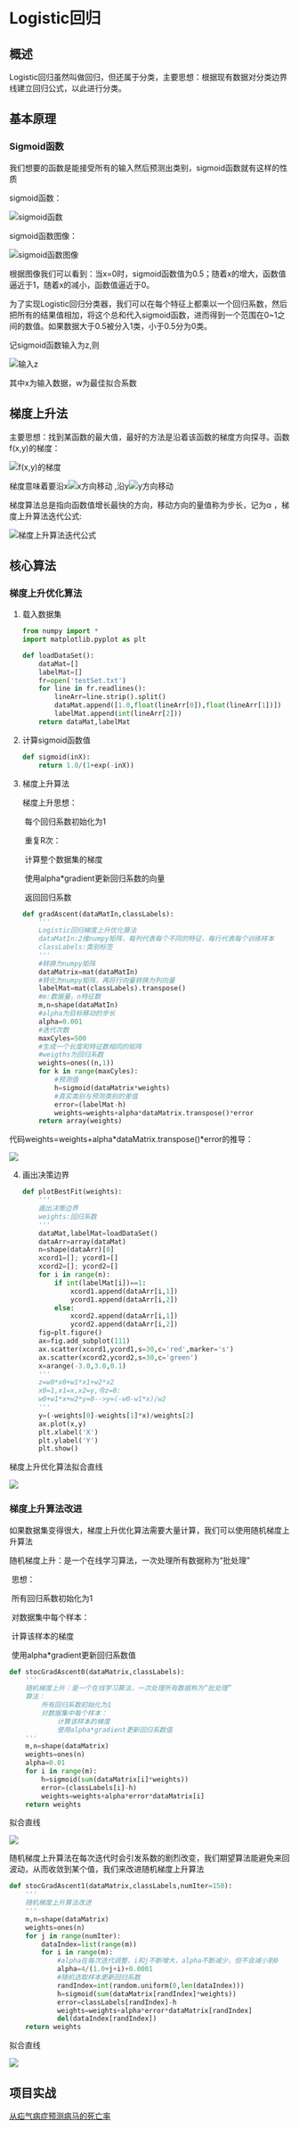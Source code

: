 # Logistic回归

## 概述

Logistic回归虽然叫做回归，但还属于分类，主要思想：根据现有数据对分类边界线建立回归公式，以此进行分类。

## 基本原理

### Sigmoid函数

我们想要的函数是能接受所有的输入然后预测出类别，sigmoid函数就有这样的性质

sigmoid函数：

![sigmoid函数](https://github.com/TonyJent/myMachineLearning/blob/master/images/05_LogisticRegression/sigmoid%E5%87%BD%E6%95%B0%E5%85%AC%E5%BC%8F.PNG)

sigmoid函数图像：

![sigmoid函数图像](https://github.com/TonyJent/myMachineLearning/blob/master/images/05_LogisticRegression/sigmoid%E5%87%BD%E6%95%B0%E5%9B%BE.jpg)

根据图像我们可以看到：当x=0时，sigmoid函数值为0.5；随着x的增大，函数值逼近于1，随着x的减小，函数值逼近于0。

为了实现Logistic回归分类器，我们可以在每个特征上都乘以一个回归系数，然后把所有的结果值相加，将这个总和代入sigmoid函数，进而得到一个范围在0~1之间的数值。如果数据大于0.5被分入1类，小于0.5分为0类。

记sigmoid函数输入为z,则

![输入z](https://github.com/TonyJent/myMachineLearning/blob/master/images/05_LogisticRegression/%E8%BE%93%E5%85%A5z.PNG)

其中x为输入数据，w为最佳拟合系数

## 梯度上升法

主要思想：找到某函数的最大值，最好的方法是沿着该函数的梯度方向探寻。函数f(x,y)的梯度：

![f(x,y)的梯度](https://github.com/TonyJent/myMachineLearning/blob/master/images/05_LogisticRegression/f(x%2Cy)%E6%A2%AF%E5%BA%A6.PNG)

梯度意味着要沿x![x方向移动](https://github.com/TonyJent/myMachineLearning/blob/master/images/05_LogisticRegression/%E6%B2%BFx%E6%96%B9%E5%90%91%E7%A7%BB%E5%8A%A8.PNG) ,沿y![y方向移动](https://github.com/TonyJent/myMachineLearning/blob/master/images/05_LogisticRegression/%E6%B2%BFy%E6%96%B9%E5%90%91%E7%A7%BB%E5%8A%A8.PNG)

梯度算法总是指向函数值增长最快的方向，移动方向的量值称为步长，记为α ，梯度上升算法迭代公式:

![梯度上升算法迭代公式](https://github.com/TonyJent/myMachineLearning/blob/master/images/05_LogisticRegression/%E6%A2%AF%E5%BA%A6%E4%B8%8A%E5%8D%87%E6%B3%95%E8%BF%AD%E4%BB%A3%E5%85%AC%E5%BC%8F.PNG)

## 核心算法

### 梯度上升优化算法

1. 载入数据集

   ```python
   from numpy import *
   import matplotlib.pyplot as plt
   
   def loadDataSet():
       dataMat=[]
       labelMat=[]
       fr=open('testSet.txt')
       for line in fr.readlines():
           lineArr=line.strip().split()
           dataMat.append([1.0,float(lineArr[0]),float(lineArr[1])])
           labelMat.append(int(lineArr[2]))
       return dataMat,labelMat
   ```

2. 计算sigmoid函数值

   ```python
   def sigmoid(inX):
       return 1.0/(1+exp(-inX))
   ```

3. 梯度上升算法

   梯度上升思想：

   ​	每个回归系数初始化为1

   ​	重复R次：

   ​		计算整个数据集的梯度

   ​		使用alpha*gradient更新回归系数的向量

   ​	返回回归系数

   ```python
   def gradAscent(dataMatIn,classLabels):
       '''
       Logistic回归梯度上升优化算法
       dataMatIn:2维numpy矩阵，每列代表每个不同的特征，每行代表每个训练样本
       classLabels:类别标签
       '''
       #转换为numpy矩阵
       dataMatrix=mat(dataMatIn)
       #转化为numpy矩阵，再将行向量转换为列向量
       labelMat=mat(classLabels).transpose()
       #m:数据量，n特征数
       m,n=shape(dataMatIn)
       #alpha为目标移动的步长
       alpha=0.001
       #迭代次数
       maxCyles=500
       #生成一个长度和特征数相同的矩阵
       #weigths为回归系数
       weights=ones((n,1))
       for k in range(maxCyles):
           #预测值
           h=sigmoid(dataMatrix*weights)
           #真实类别与预测类别的差值
           error=(labelMat-h)
           weights=weights+alpha*dataMatrix.transpose()*error
       return array(weights)
   ```

   

代码weights=weights+alpha*dataMatrix.transpose()*error的推导：

![](https://github.com/TonyJent/myMachineLearning/blob/master/images/05_LogisticRegression/%E6%8E%A8%E5%AF%BC%E5%85%AC%E5%BC%8F.PNG)

4. 画出决策边界

   ```python
   def plotBestFit(weights):
       '''
       画出决策边界
       weights:回归系数
       '''
       dataMat,labelMat=loadDataSet()
       dataArr=array(dataMat)
       n=shape(dataArr)[0]
       xcord1=[]; ycord1=[]
       xcord2=[]; ycord2=[]
       for i in range(n):
           if int(labelMat[i])==1:
               xcord1.append(dataArr[i,1])
               ycord1.append(dataArr[i,2])
           else:
               xcord2.append(dataArr[i,1])
               ycord2.append(dataArr[i,2])
       fig=plt.figure()
       ax=fig.add_subplot(111)
       ax.scatter(xcord1,ycord1,s=30,c='red',marker='s')
       ax.scatter(xcord2,ycord2,s=30,c='green')
       x=arange(-3.0,3.0,0.1)
       '''
       z=w0*x0+w1*x1+w2*x2
       x0=1,x1=x,x2=y,令z=0:
       w0+w1*x+w2*y=0-->y=(-w0-w1*x)/w2
       '''
       y=(-weights[0]-weights[1]*x)/weights[2]
       ax.plot(x,y)
       plt.xlabel('X')
       plt.ylabel('Y')
       plt.show()
   ```

   

梯度上升优化算法拟合直线

![](https://github.com/TonyJent/myMachineLearning/blob/master/images/05_LogisticRegression/%E6%A2%AF%E5%BA%A6%E4%B8%8A%E5%8D%87%E4%BC%98%E5%8C%96%E6%9C%80%E4%BD%B3%E6%8B%9F%E5%90%88%E7%9B%B4%E7%BA%BF.PNG)

### 梯度上升算法改进

如果数据集变得很大，梯度上升优化算法需要大量计算，我们可以使用随机梯度上升算法

随机梯度上升：是一个在线学习算法，一次处理所有数据称为“批处理”

​    思想：

​        所有回归系数初始化为1

​        对数据集中每个样本：

​            计算该样本的梯度

​            使用alpha*gradient更新回归系数值

```python
def stocGradAscent0(dataMatrix,classLabels):
    '''
    随机梯度上升：是一个在线学习算法，一次处理所有数据称为“批处理”
    算法：
        所有回归系数初始化为1
        对数据集中每个样本：
            计算该样本的梯度
            使用alpha*gradient更新回归系数值
    '''
    m,n=shape(dataMatrix)
    weights=ones(n)
    alpha=0.01
    for i in range(m):
        h=sigmoid(sum(dataMatrix[i]*weights))
        error=(classLabels[i]-h)
        weights=weights+alpha*error*dataMatrix[i]
    return weights

```

 拟合直线

![](https://github.com/TonyJent/myMachineLearning/blob/master/images/05_LogisticRegression/%E9%9A%8F%E6%9C%BA%E6%A2%AF%E5%BA%A6%E4%B8%8A%E5%8D%87%E6%8B%9F%E5%90%88%E7%9B%B4%E7%BA%BF.PNG)

随机梯度上升算法在每次迭代时会引发系数的剧烈改变，我们期望算法能避免来回波动，从而收敛到某个值，我们来改进随机梯度上升算法

```python
def stocGradAscent1(dataMatrix,classLabels,numIter=150):
    '''
    随机梯度上升算法改进
    '''
    m,n=shape(dataMatrix)
    weights=ones(n)
    for j in range(numIter):
        dataIndex=list(range(m))
        for i in range(m):
            #alpha在每次迭代调整，i和j不断增大，alpha不断减少，但不会减小到0
            alpha=4/(1.0+j+i)+0.0001
            #随机选取样本更新回归系数
            randIndex=int(random.uniform(0,len(dataIndex)))
            h=sigmoid(sum(dataMatrix[randIndex]*weights))
            error=classLabels[randIndex]-h
            weights=weights+alpha*error*dataMatrix[randIndex]
            del(dataIndex[randIndex])
    return weights
```

拟合直线

![](https://github.com/TonyJent/myMachineLearning/blob/master/images/05_LogisticRegression/%E9%9A%8F%E6%9C%BA%E6%A2%AF%E5%BA%A6%E4%B8%8A%E5%8D%87%E6%94%B9%E8%BF%9B%E6%8B%9F%E5%90%88%E7%9B%B4%E7%BA%BF.PNG)

## 项目实战

[ 从疝气病症预测病马的死亡率](https://github.com/TonyJent/myMachineLearning/blob/master/05_LogisticRegression/HorseColicTest.py)



